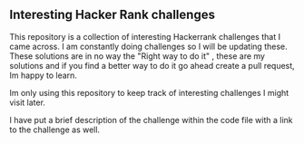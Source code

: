 ## <b>Interesting Hacker Rank challenges</b>

This repository is a collection of interesting Hackerrank challenges that I came across. I am constantly doing challenges so I will be updating these. These solutions are in no way the "Right way to do it" , these are my solutions and if you find a better way to do it go ahead create a pull request, Im happy to learn.

Im only using this repository to keep track of interesting challenges I might visit later.


I have put a brief description of the challenge within the code file with a link to the challenge as well.
